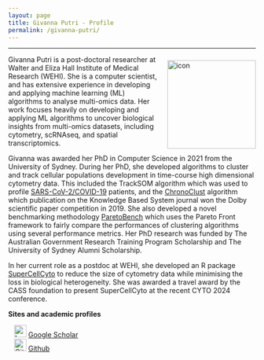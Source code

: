 ```yaml
---
layout: page
title: Givanna Putri - Profile
permalink: /givanna-putri/
---
```


---

<div class='row'>
    <div class="image">
        <a href="#">
            <img src="https://avatars.githubusercontent.com/u/5366317?s=460&u=ac0322d285310461de6ad2a4b938252b6ea2d948&v=4" alt="icon" width="180" align="right" style="padding-left: 10px; padding-right: 0px; padding-top: 10px; padding-bottom: 10px">
        </a>
    </div>
</div>

Givanna Putri is a post-doctoral researcher at Walter and Eliza Hall Institute of Medical Research (WEHI).
She is a computer scientist, and has extensive experience in developing and applying machine learning (ML) algorithms to analyse multi-omics data.
Her work focuses heavily on developing and applying ML algorithms to uncover biological insights from multi-omics datasets, including cytometry, scRNAseq, and spatial transcriptomics.

Givanna was awarded her PhD in Computer Science in 2021 from the University of Sydney.
During her PhD, she developed algorithms to cluster and track cellular populations development in time-course high dimensional cytometry data.
This included the TrackSOM algorithm which was used to profile [SARS-CoV-2/COVID-19](https://immunedynamics.io/research/disease) patients, and the [ChronoClust](https://github.com/ghar1821/Chronoclust) algorithm which publication on the Knowledge Based System journal won the Dolby scientific paper competition in 2019.
She also developed a novel benchmarking methodology [ParetoBench](https://github.com/ghar1821/ParetoBench) which uses the Pareto Front framework to fairly compare the performances of clustering algorithms using several performance metrics.
Her PhD research was funded by The Australian Government Research Training Program Scholarship and The University of Sydney Alumni Scholarship.

In her current role as a postdoc at WEHI, she developed an R package [SuperCellCyto](https://phipsonlab.github.io/SuperCellCyto/) to reduce the size of cytometry data while minimising the loss in biological heterogeneity. 
She was awarded a travel award by the CASS foundation to present SuperCellCyto at the recent CYTO 2024 conference.  

**Sites and academic profiles**

&nbsp;&nbsp;&nbsp;<img src="https://raw.githubusercontent.com/tomashhurst/tomashhurst.github.io/2a9877aba13f6f7b46b11728a68d7047debb0f36/custom_SVG/Google_Scholar_logo.svg" alt="Logo" width="25"> [Google Scholar](http://scholar.google.com/citations?user=S-sNLPIAAAAJ&hl=en) <br/>
&nbsp;&nbsp;&nbsp;<img src="https://raw.githubusercontent.com/tomashhurst/tomashhurst.github.io/2a9877aba13f6f7b46b11728a68d7047debb0f36/custom_SVG/GithubSVG.svg" alt="Github logo" width="25"> [Github](https://github.com/ghar1821) <br/>
